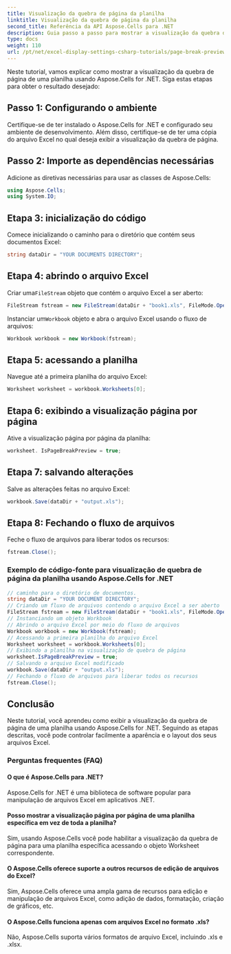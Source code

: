 ```yaml
---
title: Visualização da quebra de página da planilha
linktitle: Visualização da quebra de página da planilha
second_title: Referência da API Aspose.Cells para .NET
description: Guia passo a passo para mostrar a visualização da quebra de página da planilha usando Aspose.Cells for .NET.
type: docs
weight: 110
url: /pt/net/excel-display-settings-csharp-tutorials/page-break-preview-of-worksheet/
---
```

Neste tutorial, vamos explicar como mostrar a visualização da quebra de página de uma planilha usando Aspose.Cells for .NET. Siga estas etapas para obter o resultado desejado:

## Passo 1: Configurando o ambiente

Certifique-se de ter instalado o Aspose.Cells for .NET e configurado seu ambiente de desenvolvimento. Além disso, certifique-se de ter uma cópia do arquivo Excel no qual deseja exibir a visualização da quebra de página.

## Passo 2: Importe as dependências necessárias

Adicione as diretivas necessárias para usar as classes de Aspose.Cells:

```csharp
using Aspose.Cells;
using System.IO;
```

## Etapa 3: inicialização do código

Comece inicializando o caminho para o diretório que contém seus documentos Excel:

```csharp
string dataDir = "YOUR DOCUMENTS DIRECTORY";
```

## Etapa 4: abrindo o arquivo Excel

 Criar uma`FileStream` objeto que contém o arquivo Excel a ser aberto:

```csharp
FileStream fstream = new FileStream(dataDir + "book1.xls", FileMode.Open);
```

 Instanciar um`Workbook` objeto e abra o arquivo Excel usando o fluxo de arquivos:

```csharp
Workbook workbook = new Workbook(fstream);
```

## Etapa 5: acessando a planilha

Navegue até a primeira planilha do arquivo Excel:

```csharp
Worksheet worksheet = workbook.Worksheets[0];
```

## Etapa 6: exibindo a visualização página por página

Ative a visualização página por página da planilha:

```csharp
worksheet. IsPageBreakPreview = true;
```

## Etapa 7: salvando alterações

Salve as alterações feitas no arquivo Excel:

```csharp
workbook.Save(dataDir + "output.xls");
```

## Etapa 8: Fechando o fluxo de arquivos

Feche o fluxo de arquivos para liberar todos os recursos:

```csharp
fstream.Close();
```

### Exemplo de código-fonte para visualização de quebra de página da planilha usando Aspose.Cells for .NET 
```csharp
// caminho para o diretório de documentos.
string dataDir = "YOUR DOCUMENT DIRECTORY";
// Criando um fluxo de arquivos contendo o arquivo Excel a ser aberto
FileStream fstream = new FileStream(dataDir + "book1.xls", FileMode.Open);
// Instanciando um objeto Workbook
// Abrindo o arquivo Excel por meio do fluxo de arquivos
Workbook workbook = new Workbook(fstream);
// Acessando a primeira planilha do arquivo Excel
Worksheet worksheet = workbook.Worksheets[0];
// Exibindo a planilha na visualização de quebra de página
worksheet.IsPageBreakPreview = true;
// Salvando o arquivo Excel modificado
workbook.Save(dataDir + "output.xls");
// Fechando o fluxo de arquivos para liberar todos os recursos
fstream.Close();
```

## Conclusão

Neste tutorial, você aprendeu como exibir a visualização da quebra de página de uma planilha usando Aspose.Cells for .NET. Seguindo as etapas descritas, você pode controlar facilmente a aparência e o layout dos seus arquivos Excel.

### Perguntas frequentes (FAQ)

#### O que é Aspose.Cells para .NET?

Aspose.Cells for .NET é uma biblioteca de software popular para manipulação de arquivos Excel em aplicativos .NET.

#### Posso mostrar a visualização página por página de uma planilha específica em vez de toda a planilha?

Sim, usando Aspose.Cells você pode habilitar a visualização da quebra de página para uma planilha específica acessando o objeto Worksheet correspondente.

#### O Aspose.Cells oferece suporte a outros recursos de edição de arquivos do Excel?

Sim, Aspose.Cells oferece uma ampla gama de recursos para edição e manipulação de arquivos Excel, como adição de dados, formatação, criação de gráficos, etc.

#### O Aspose.Cells funciona apenas com arquivos Excel no formato .xls?

Não, Aspose.Cells suporta vários formatos de arquivo Excel, incluindo .xls e .xlsx.
	